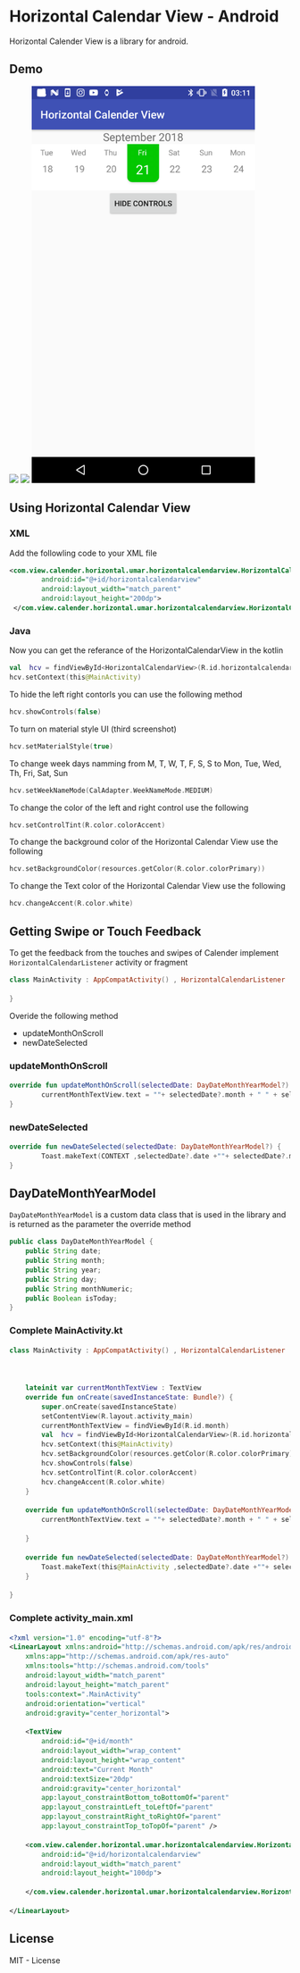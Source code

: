# Horizontal Calendar View - Android
Horizontal Calender View is a library for android.

## Demo 


<img src="ss/DemoGif.gif" width="400" >

<img src="ss/DemoGifTwo.gif" width="400" >

<img src="ss/material_ui.png" width="400" >
<!-- 
![](ss/DemoGif.gif)
![](ss/DemoGifTwo.gif)
 -->

## Using Horizontal Calendar View
### XML 

Add the followling code to your XML file

```xml
<com.view.calender.horizontal.umar.horizontalcalendarview.HorizontalCalendarView
        android:id="@+id/horizontalcalendarview"
        android:layout_width="match_parent"
        android:layout_height="200dp">
 </com.view.calender.horizontal.umar.horizontalcalendarview.HorizontalCalendarView>

```

### Java 

Now you can get the referance of the HorizontalCalendarView in the kotlin

```kotlin 
val  hcv = findViewById<HorizontalCalendarView>(R.id.horizontalcalendarview)
hcv.setContext(this@MainActivity)
```

To hide the left right contorls you can use the following method

```kotlin 
hcv.showControls(false)
```

To turn on material style UI (third screenshot)

```kotlin 
hcv.setMaterialStyle(true)
```

To change week days namming from M, T, W, T, F, S, S to Mon, Tue, Wed, Th, Fri, Sat, Sun 

```kotlin 
hcv.setWeekNameMode(CalAdapter.WeekNameMode.MEDIUM)
```

To change the color of the left and right control use the following

```kotlin 
hcv.setControlTint(R.color.colorAccent)
```

To change the background color of the Horizontal Calendar View use the following

```kotlin 
hcv.setBackgroundColor(resources.getColor(R.color.colorPrimary))
```

To change the Text color of the Horizontal Calendar View use the following

```kotlin 
hcv.changeAccent(R.color.white)
```

## Getting Swipe or Touch Feedback
To get the feedback from the  touches and swipes of Calender implement ` HorizontalCalendarListener ` activity or fragment
```kotlin
class MainActivity : AppCompatActivity() , HorizontalCalendarListener  {

}

```


Overide the following method
- updateMonthOnScroll
- newDateSelected 

### updateMonthOnScroll
```kotlin
override fun updateMonthOnScroll(selectedDate: DayDateMonthYearModel?) {
        currentMonthTextView.text = ""+ selectedDate?.month + " " + selectedDate?.year
}

```

### newDateSelected
```kotlin
override fun newDateSelected(selectedDate: DayDateMonthYearModel?) {
        Toast.makeText(CONTEXT ,selectedDate?.date +""+ selectedDate?.month + " " + selectedDate?.year , Toast.LENGTH_LONG).show()
}

```

## DayDateMonthYearModel

`DayDateMonthYearModel` is a custom data class that is used in the library and is returned as the parameter the override method 
```java
public class DayDateMonthYearModel {
    public String date;
    public String month;
    public String year;
    public String day;
    public String monthNumeric;
    public Boolean isToday;
}
```

### Complete MainActivity.kt 

```kotlin
class MainActivity : AppCompatActivity() , HorizontalCalendarListener  {



    lateinit var currentMonthTextView : TextView
    override fun onCreate(savedInstanceState: Bundle?) {
        super.onCreate(savedInstanceState)
        setContentView(R.layout.activity_main)
        currentMonthTextView = findViewById(R.id.month)
        val  hcv = findViewById<HorizontalCalendarView>(R.id.horizontalcalendarview)
        hcv.setContext(this@MainActivity)
        hcv.setBackgroundColor(resources.getColor(R.color.colorPrimary))
        hcv.showControls(false)
        hcv.setControlTint(R.color.colorAccent)
        hcv.changeAccent(R.color.white)
    }

    override fun updateMonthOnScroll(selectedDate: DayDateMonthYearModel?) {
        currentMonthTextView.text = ""+ selectedDate?.month + " " + selectedDate?.year

    }

    override fun newDateSelected(selectedDate: DayDateMonthYearModel?) {
        Toast.makeText(this@MainActivity ,selectedDate?.date +""+ selectedDate?.month + " " + selectedDate?.year , Toast.LENGTH_LONG).show()
    }

}
```


### Complete activity_main.xml
```xml
<?xml version="1.0" encoding="utf-8"?>
<LinearLayout xmlns:android="http://schemas.android.com/apk/res/android"
    xmlns:app="http://schemas.android.com/apk/res-auto"
    xmlns:tools="http://schemas.android.com/tools"
    android:layout_width="match_parent"
    android:layout_height="match_parent"
    tools:context=".MainActivity"
    android:orientation="vertical"
    android:gravity="center_horizontal">

    <TextView
        android:id="@+id/month"
        android:layout_width="wrap_content"
        android:layout_height="wrap_content"
        android:text="Current Month"
        android:textSize="20dp"
        android:gravity="center_horizontal"
        app:layout_constraintBottom_toBottomOf="parent"
        app:layout_constraintLeft_toLeftOf="parent"
        app:layout_constraintRight_toRightOf="parent"
        app:layout_constraintTop_toTopOf="parent" />

    <com.view.calender.horizontal.umar.horizontalcalendarview.HorizontalCalendarView
        android:id="@+id/horizontalcalendarview"
        android:layout_width="match_parent"
        android:layout_height="100dp">

    </com.view.calender.horizontal.umar.horizontalcalendarview.HorizontalCalendarView>

</LinearLayout>
```

## License
MIT - License
